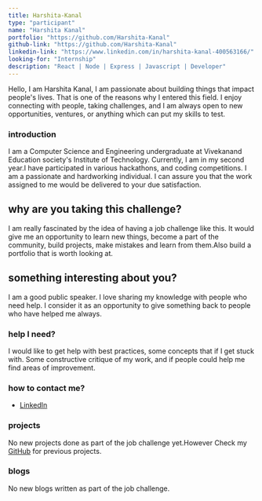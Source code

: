 ```yaml
---
title: Harshita-Kanal
type: "participant"
name: "Harshita Kanal"
portfolio: "https://github.com/Harshita-Kanal"
github-link: "https://github.com/Harshita-Kanal"
linkedin-link: "https://www.linkedin.com/in/harshita-kanal-400563166/"
looking-for: "Internship"
description: "React | Node | Express | Javascript | Developer"
---
```


Hello, I am Harshita Kanal, I am passionate about building things that impact people's lives. That is one of the reasons why I entered this field. I enjoy connecting with people, taking challenges, and I am always open to new opportunities, ventures, or anything which can put my skills to test.

### introduction

I am a Computer Science and Engineering undergraduate at Vivekanand Education society's Institute of Technology. Currently, I am in my second year.I have participated in various hackathons, and coding competitions. I am a passionate and hardworking individual. I can assure you that the work assigned to me would be delivered to your due satisfaction. 

## why are you taking this challenge?

I am really fascinated by the idea of having a job challenge like this.
It would give me an opportunity to learn new things, become a part of the community, build projects, make mistakes and learn from them.Also build a portfolio that is worth looking at.

## something interesting about you?

I am a good public speaker. I love sharing my knowledge with people who need help. I consider it as an opportunity to give something back to people who have helped me always.

### help I need?

I would like to get help with best practices, some concepts that if I get stuck with. Some constructive critique of my work, and if people could help me find areas of improvement.

### how to contact me?


- [LinkedIn](https://www.linkedin.com/in/harshita-kanal-400563166/)

### projects

No new projects done as part of the job challenge yet.However Check my [GitHub](https://github.com/Harshita-Kanal) for previous projects.


### blogs

No new blogs written as part of the job challenge.
